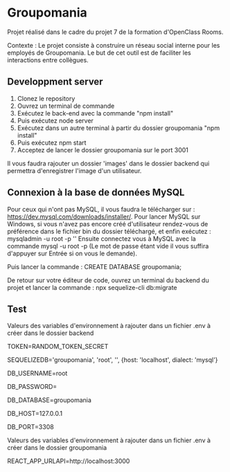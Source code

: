 # Groupomania

Projet réalisé dans le cadre du projet 7 de la formation d'OpenClass Rooms.

Contexte : 
Le projet consiste à construire un réseau social interne pour les employés de Groupomania. Le but de cet outil est de faciliter les interactions entre collègues.


## Developpment server

1. Clonez le repository
2. Ouvrez un terminal de commande
3. Exécutez le back-end avec la commande "npm install" 
4. Puis exécutez node server
5. Exécutez dans un autre terminal à partir du dossier groupomania "npm install"
6. Puis exécutez npm start
7. Acceptez de lancer le dossier groupomania sur le port 3001

Il vous faudra rajouter un dossier 'images' dans le dossier backend qui permettra d'enregistrer l'image d'un utilisateur.

## Connexion à la base de données MySQL

Pour ceux qui n'ont pas MySQL, il vous faudra le télécharger sur :  https://dev.mysql.com/downloads/installer/.
Pour lancer MySQL sur Windows, si vous n'avez pas encore créé d'utilisateur rendez-vous de préférence dans le fichier bin du dossier téléchargé, et enfin exécutez : mysqladmin -u root -p '' 
Ensuite connectez vous à MySQL avec la commande mysql -u root -p (Le mot de passe étant vide il vous suffira d'appuyer sur Entrée si on vous le demande).

Puis lancer la commande : CREATE DATABASE groupomania;

De retour sur votre éditeur de code, ouvrez un terminal du backend du projet et lancer la commande : 
npx sequelize-cli db:migrate


## Test 
Valeurs des variables d'environnement à rajouter dans un fichier .env à créer dans le dossier backend

TOKEN=RANDOM_TOKEN_SECRET

SEQUELIZEDB='groupomania', 'root', '', {host: 'localhost', dialect: 'mysql'}

DB_USERNAME=root

DB_PASSWORD=

DB_DATABASE=groupomania

DB_HOST=127.0.0.1

DB_PORT=3308



Valeurs des variables d'environnement à rajouter dans un fichier .env à créer dans le dossier groupomania

REACT_APP_URLAPI=http://localhost:3000
